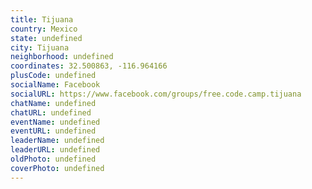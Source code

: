 ```yaml
---
title: Tijuana
country: Mexico
state: undefined
city: Tijuana
neighborhood: undefined
coordinates: 32.500863, -116.964166
plusCode: undefined
socialName: Facebook
socialURL: https://www.facebook.com/groups/free.code.camp.tijuana
chatName: undefined
chatURL: undefined
eventName: undefined
eventURL: undefined
leaderName: undefined
leaderURL: undefined
oldPhoto: undefined
coverPhoto: undefined
---
```

